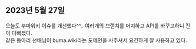 ## **2023년 5월 27일**

오늘도 부마위키 이슈를 개선했다^^.. 여러개의 브랜치를 머지하고 API를 바꾸고하니 진이 다빠졌다.  
같은 동아리 선배님이 buma.wiki라는 도메인을 사주셔서 요긴하게 잘 사용하고 있다.
